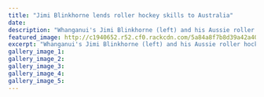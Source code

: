 ```yaml
---
title: "Jimi Blinkhorne lends roller hockey skills to Australia"
date: 
description: "Whanganui's Jimi Blinkhorne (left) and his Aussie roller hockey mate Ash Clee will catch up again for the Australia Day National Club Championships in January..."
featured_image: http://c1940652.r52.cf0.rackcdn.com/5a84a8f7b8d39a42a4000624/Jimi-Blinkhorne-21-dec-2017.jpg
excerpt: "Whanganui's Jimi Blinkhorne (left) and his Aussie roller hockey mate Ash Clee will catch up again for the Australia Day National Club Championships in January."
gallery_image_1: 
gallery_image_2: 
gallery_image_3: 
gallery_image_4: 
gallery_image_5: 
---
```

